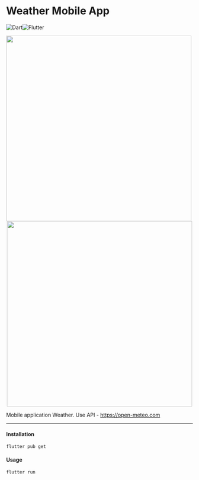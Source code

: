 # Weather Mobile App

![Dart](https://img.shields.io/badge/dart-%230175C2.svg?style=for-the-badge&logo=dart&logoColor=white)![Flutter](https://img.shields.io/badge/Flutter-%2302569B.svg?style=for-the-badge&logo=Flutter&logoColor=white)

<p align="center">
  <kbd>
    <img height="500" src="https://github.com/user-attachments/assets/ac735c67-19cc-4729-9d8d-731027f3bd39" style="margin-right: 200px;">
  </kbd>
  <kbd>
    <img height="500" src="https://github.com/user-attachments/assets/8c7352b8-d435-496c-bdf6-9438785ea009">
  </kbd>
 
</p>

Mobile application Weather.
Use API - https://open-meteo.com

<hr>

#### Installation
```
flutter pub get
```
#### Usage
```
flutter run
```
